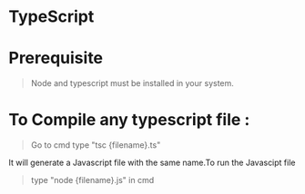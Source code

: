 # TypeScript

# Prerequisite
  >Node and typescript must be installed in your system.
  
# To Compile any typescript file :
  >Go to cmd
  >type "tsc {filename}.ts"
  
  It will generate a Javascript file with the same name.To run the Javascipt file 
  >type "node {filename}.js" in cmd
  
  
